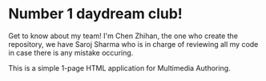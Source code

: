 # Number 1 daydream club!

Get to know about my team!
I'm Chen Zhihan, the one who create the repository, we have Saroj Sharma who is in charge of reviewing all my code in case there is any mistake occuring.

This is a simple 1-page HTML application for Multimedia Authoring.
